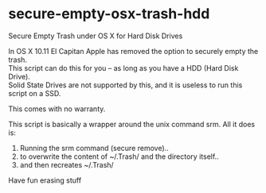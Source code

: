 # secure-empty-osx-trash-hdd
Secure Empty Trash under OS X for Hard Disk Drives

In OS X 10.11 El Capitan Apple has removed the option to securely empty the trash.   
This script can do this for you – as long as you have a HDD (Hard Disk Drive).   
Solid State Drives are not supported by this, and it is useless to run this script on a SSD.  

This comes with no warranty.   

This script is basically a wrapper around the unix command srm. All it does is: 

1) Running the srm command (secure remove)..  
2) to overwrite the content of ~/.Trash/ and the directory itself..  
3) and then recreates ~/.Trash/  


Have fun erasing stuff

